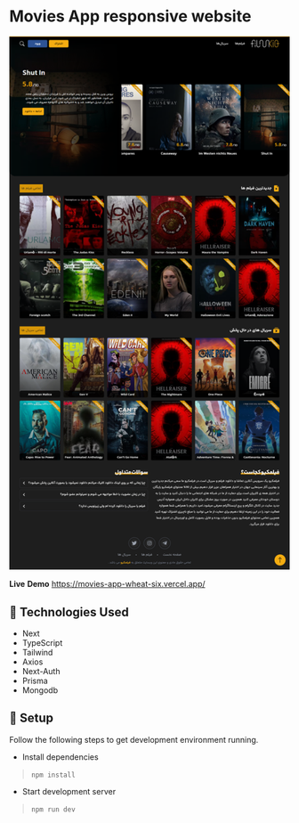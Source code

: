 # **Movies App** responsive website

![Movies App Home Page Screenshot](/home-screenshot.png "Home Page Screenshot")

**Live** **Demo** https://movies-app-wheat-six.vercel.app/

## :wrench: Technologies Used

- Next
- TypeScript
- Tailwind
- Axios
- Next-Auth
- Prisma
- Mongodb

## :rocket: Setup

Follow the following steps to get development environment running.

- Install dependencies

> `npm install`

- Start development server

> `npm run dev`
